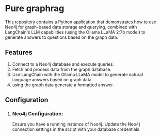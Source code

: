 # Pure graphrag
This repository contains a Python application that demonstrates how to use Neo4j for graph-based data storage and querying, combined with LangChain's LLM capabilities (using the Ollama LLaMA 2:7b model) to generate answers to questions based on the graph data.

## Features
1. Connect to a Neo4j database and execute queries.
2. Fetch and process data from the graph database.
3. Use LangChain with the Ollama LLaMA model to generate natural language answers based on graph data.
4. using the graph data generate a formatted answer.

## Configuration
1. ### Neo4j Configuration:
   Ensure you have a running instance of Neo4j. Update the Neo4j connection settings in the script with your database credentials:




